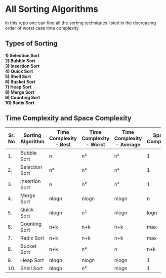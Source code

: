 # All Sorting Algorithms
  In this repo one can find all the sorting techniques listed in the decreasing order of worst case time complexity.

## Types of Sorting
  **1) Selection Sort**\
  **2) Bubble Sort**\
  **3) Insertion Sort**\
  **4) Quick Sort**\
  **5) Shell Sort**\
  **6) Bucket Sort**\
  **7) Heap Sort**\
  **8) Merge Sort**\
  **9) Counting Sort**\
  **10) Radix Sort**
  

## Time Complexity and Space Complexity
| Sr. No | Sorting Algorithm | Time Complexity - Best | Time Complexity - Worst | Time Complexity - Average | Space Complexity |
| ------ | ----------------- | ---------------------- | ----------------------- | ------------------------- | ---------------- |
| 1.     | Bubble Sort       | n                      | n²	                | n²	                    | 1                |
| 2.     | Selection Sort    | n²                     | n²	                | n²	                    | 1                |   
| 3.     | Insertion Sort    | n	              | n²	                | n²	                    | 1                |   
| 4.     | Merge Sort	     | nlogn                  | nlogn	                | nlogn	                    | n                |
| 5.     | Quick Sort	     | nlogn	              | n²	                | nlogn	                    | logn             |
| 6.     | Counting Sort     | n+k	              | n+k	                | n+k	                    | max              |
| 7.     | Radix Sort	     | n+k	              | n+k	                | n+k	                    | max              |
| 8.     | Bucket Sort	     | n+k	              | n²	                | n	                    | n+k              |
| 9.     | Heap Sort	     | nlogn	              | nlogn	                | nlogn	                    | 1                |
| 10.    | Shell Sort	     | nlogn	              | n²	                | nlogn                     | 1                |
